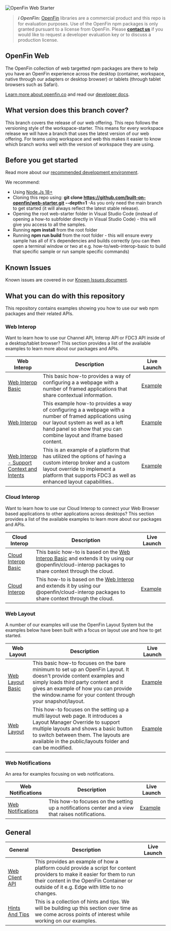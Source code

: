 ![OpenFin Web Starter](./assets/openfin-web-starter.png)

> **_:information_source: OpenFin:_** [OpenFin](https://www.openfin.co/) libraries are a commercial product and this repo is for evaluation purposes. Use of the OpenFin npm packages is only granted pursuant to a license from OpenFin. Please [**contact us**](https://www.openfin.co/contact/) if you would like to request a developer evaluation key or to discuss a production license.

## OpenFin Web

The OpenFin collection of web targetted npm packages are there to help you have an OpenFin experience across the desktop (container, workspace, native through our adapters or desktop browser) or tablets (through tablet browsers such as Safari).

[Learn more about openfin.co](https://www.openfin.co/) and read our [developer docs](https://developers.openfin.co/of-docs/docs/web-interop).

## What version does this branch cover?

This branch covers the release of our web offering. This repo follows the versioning style of the workspace-starter. This means for every workspace release we will have a branch that uses the latest version of our web offering. For teams using workspace and web this makes it easier to know which branch works well with the version of workspace they are using.

## Before you get started

Read more about our [recommended development environment](https://developers.openfin.co/of-docs/docs/set-up-your-dev-environment).

We recommend:

- Using [Node.Js 18+](https://nodejs.org/en/about/previous-releases)
- Cloning this repo using: **git clone <https://github.com/built-on-openfin/web-starter.git> --depth=1** -As you only need the main branch to get started (it will always reflect the latest stable release).
- Opening the root web-starter folder in Visual Studio Code (instead of opening a how-to subfolder directly in Visual Studio Code) - this will give you access to all the samples.
- Running **npm install** from the root folder
- Running **npm run build** from the root folder - this will ensure every sample has all of it's dependencies and builds correctly (you can then open a terminal window or two at e.g. how-to/web-interop-basic to build that specific sample or run sample specific commands)

## Known Issues

Known issues are covered in our [Known Issues document](./docs/known-issues.md).

## What you can do with this repository

This repository contains examples showing you how to use our web npm packages and their related APIs.

### Web Interop

Want to learn how to use our Channel API, Interop API or FDC3 API inside of a desktop/tablet browser? This section provides a list of the available examples to learn more about our packages and APIs.

| Web Interop                                                            | Description                                                                                                                                                                                                     | Live Launch                                                                                                                                                                                                                                                                                                                                                                                                                                                                                                                                                              |
| ----------------------------------------------------------------------------- | --------------------------------------------------------------------------------------------------------------------------------------------------------------------------------------------------------------- | ------------------------------------------------------------------------------------------------------------------------------------------------------------------------------------------------------------------------------------------------------------------------------------------------------------------------------------------------------------------------------------------------------------------------------------------------------------------------------------------------------------------------------------------------------------------------ |
| [Web Interop Basic](./how-to/web-interop-basic) | This basic how-to provides a way of configuring a a webpage with a number of framed applications that share contextual information.                                                                |          [Example](https://built-on-openfin.github.io/web-starter/web/v21.0.0/web-interop-basic/platform/provider.html)                                                                                                                                                                                                                                                                             |
| [Web Interop](./how-to/web-interop) | This example how-to provides a way of configuring a a webpage with a number of framed applications using our layout system as well as a left hand panel so show that you can combine layout and iframe based content.                                                                |          [Example](https://built-on-openfin.github.io/web-starter/web/v21.0.0/web-interop/platform/provider.html)                                                                                                                                                                                                                                                                             |
| [Web Interop - Support Context and Intents](./how-to/web-interop-support-context-and-intents) | This is an example of a platform that has utilized the options of having a custom interop broker and a custom layout override to implement a platform that supports FDC3 as well as enhanced layout capabilities..                                                                |          [Example](https://built-on-openfin.github.io/web-starter/web/v21.0.0/web-interop-support-context-and-intents/platform/provider.html)                                                                                                                                                                                                                                                                             |

### Cloud Interop

Want to learn how to use our Cloud Interop to connect your Web Browser based applications to other applications across desktops? This section provides a list of the available examples to learn more about our packages and APIs.

| Cloud Interop                                                            | Description                                                                                                                                                                                                     | Live Launch                                                                                                                                                                                                                                                                                                                                                                                                                                                                                                                                                              |
| ----------------------------------------------------------------------------- | --------------------------------------------------------------------------------------------------------------------------------------------------------------------------------------------------------------- | ------------------------------------------------------------------------------------------------------------------------------------------------------------------------------------------------------------------------------------------------------------------------------------------------------------------------------------------------------------------------------------------------------------------------------------------------------------------------------------------------------------------------------------------------------------------------ |
| [Cloud Interop Basic](./how-to/cloud-interop-basic) | This basic how-to is based on the [Web Interop Basic](./how-to/web-interop-basic) and extends it by using our @openfin/cloud-interop packages to share context through the cloud.                                                                |                                                                                                                                                                                                                                                                                       |
| [Cloud Interop](./how-to/cloud-interop) | This how-to is based on the [Web Interop](./how-to/web-interop) and extends it by using our @openfin/cloud-interop packages to share context through the cloud.                                                                | [Example](https://built-on-openfin.github.io/web-starter/web/v21.0.0/cloud-interop/platform/provider.html)                                                                                                                                                                                                                                                                                       |

### Web Layout

A number of our examples will use the OpenFin Layout System but the examples below have been built with a focus on layout use and how to get started.

| Web Layout                                                            | Description                                                                                                                                                                                                     | Live Launch                                                                                                                                                                                                                                                                                                                                                                                                                                                                                                                                                              |
| ----------------------------------------------------------------------------- | --------------------------------------------------------------------------------------------------------------------------------------------------------------------------------------------------------------- | ------------------------------------------------------------------------------------------------------------------------------------------------------------------------------------------------------------------------------------------------------------------------------------------------------------------------------------------------------------------------------------------------------------------------------------------------------------------------------------------------------------------------------------------------------------------------ |
| [Web Layout Basic](./how-to/web-layout-basic) | This basic how-to focuses on the bare minimum to set up an OpenFin Layout. It doesn't provide content examples and simply loads third party content and it gives an example of how you can provide the window.name for your content through your snapshot/layout.                                                               |          [Example](https://built-on-openfin.github.io/web-starter/web/v21.0.0/web-layout-basic/platform/provider.html)                                                                                                                                                                                                                                                                             |
| [Web Layout](./how-to/web-layout) | This how-to focuses on the setting up a multi layout web page. It introduces a Layout Manager Override to support multiple layouts and shows a basic button to switch between them. The layouts are available in the public/layouts folder and can be modified.                                                               |          [Example](https://built-on-openfin.github.io/web-starter/web/v21.0.0/web-layout/platform/provider.html)                                                                                                                                                                                                                                                                             |

### Web Notifications

An area for examples focusing on web notifications.

| Web Notifications                                                            | Description                                                                                                                                                                                                     | Live Launch                                                                                                                                                                                                                                                                                                                                                                                                                                                                                                                                                              |
| ----------------------------------------------------------------------------- | --------------------------------------------------------------------------------------------------------------------------------------------------------------------------------------------------------------- | ------------------------------------------------------------------------------------------------------------------------------------------------------------------------------------------------------------------------------------------------------------------------------------------------------------------------------------------------------------------------------------------------------------------------------------------------------------------------------------------------------------------------------------------------------------------------ |
| [Web Notifications](./how-to/web-notifications) | This how-to focuses on the setting up a notifications center and a view that raises notifications.                                                               |          [Example](https://built-on-openfin.github.io/web-starter/web/v21.0.0/web-notifications/platform/provider.html)                                                                                                                                                                                                                                                                             |

## General

| General                                                                      | Description                                                                                                                                                                    | Live Launch |
| ---------------------------------------------------------------------------------- | ------------------------------------------------------------------------------------------------------------------------------------------------------------------------------ | ----------- |
| [Web Client API](./how-to/web-client-api)                                          | This provides an example of how a platform could provide a script for content providers to make it easier for them to run their content in the OpenFin Container or outside of it e.g. Edge with little to no changes. |             |
| [Hints And Tips](./how-to/hints-and-tips)                                          | This is a collection of hints and tips. We will be building up this section over time as we come across points of interest while working on our examples. |             |
